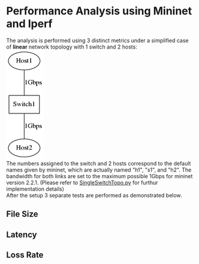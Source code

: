 # Performance Analysis using Mininet and Iperf
The analysis is performed using 3 distinct metrics under a simplified case of
**linear** network topology with 1 switch and 2 hosts:  
![topo](./SingleSwitchTopo.png)  
The numbers assigned to the switch and 2 hosts correspond to the default names
given by mininet, which are actually named "h1", "s1", and "h2".
The bandwidth for both links are set to the maximum possible 1Gbps for mininet
version 2.2.1.
(Please refer to [SingleSwitchTopo.py](./SingleSwitchTopo.py) for furthur
 implementation details)  
After the setup 3 separate tests are performed as demonstrated below.
## File Size
## Latency
## Loss Rate

